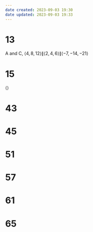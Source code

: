 ```yaml
---
date created: 2023-09-03 19:30
date updated: 2023-09-03 19:33
---
```


# 13

A and C, $\langle4, 8, 12\rangle\|\langle2, 4, 6\rangle\|\langle-7, -14, -21\rangle$

# 15

$\langle\rangle$

# 43

# 45

# 51

# 57

# 61

# 65

